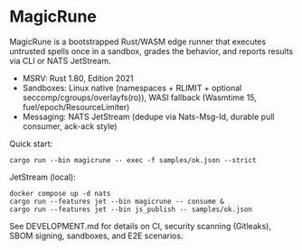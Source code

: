 # MagicRune

MagicRune is a bootstrapped Rust/WASM edge runner that executes untrusted spells once in a sandbox, grades the behavior, and reports results via CLI or NATS JetStream.

- MSRV: Rust 1.80, Edition 2021
- Sandboxes: Linux native (namespaces + RLIMIT + optional seccomp/cgroups/overlayfs(ro)), WASI fallback (Wasmtime 15, fuel/epoch/ResourceLimiter)
- Messaging: NATS JetStream (dedupe via Nats-Msg-Id, durable pull consumer, ack-ack style)

Quick start:

```
cargo run --bin magicrune -- exec -f samples/ok.json --strict
```

JetStream (local):

```
docker compose up -d nats
cargo run --features jet --bin magicrune -- consume &
cargo run --features jet --bin js_publish -- samples/ok.json
```

See DEVELOPMENT.md for details on CI, security scanning (Gitleaks), SBOM signing, sandboxes, and E2E scenarios.
